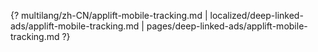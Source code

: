 {? multilang/zh-CN/applift-mobile-tracking.md | localized/deep-linked-ads/applift-mobile-tracking.md | pages/deep-linked-ads/applift-mobile-tracking.md ?}
